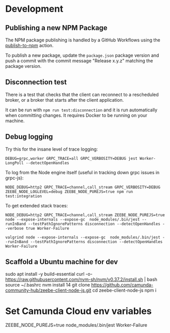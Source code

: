 # Development

## Publishing a new NPM Package

The NPM package publishing is handled by a GitHub Workflows using the [publish-to-npm](https://github.com/marketplace/actions/publish-to-npm) action.

To publish a new package, update the `package.json` package version and push a commit with the commit message "Release x.y.z" matching the package version.

## Disconnection test

There is a test that checks that the client can reconnect to a rescheduled broker, or a broker that starts after the client application.

It can be run with `npm run test:disconnection` and it is run automatically when committing changes. It requires Docker to be running on your machine.

## Debug logging

Try this for the insane level of trace logging:

```
DEBUG=grpc,worker GRPC_TRACE=all GRPC_VERBOSITY=DEBUG jest Worker-LongPoll --detectOpenHandles
```

To log from the Node engine itself (useful in tracking down grpc issues in grpc-js):

```
NODE_DEBUG=http2 GRPC_TRACE=channel,call_stream GRPC_VERBOSITY=DEBUG ZEEBE_NODE_LOGLEVEL=debug ZEEBE_NODE_PUREJS=true npm run test:integration
```

To get extended stack traces:

```
NODE_DEBUG=http2 GRPC_TRACE=channel,call_stream ZEEBE_NODE_PUREJS=true node --expose-internals --expose-gc  node_modules/.bin/jest --runInBand --testPathIgnorePatterns disconnection --detectOpenHandles --verbose true Worker-Failure
```

```
valgrind node --expose-internals --expose-gc  node_modules/.bin/jest --runInBand --testPathIgnorePatterns disconnection --detectOpenHandles  Worker-Failure
```

## Scaffold a Ubuntu machine for dev

sudo apt install -y build-essential
curl -o- https://raw.githubusercontent.com/nvm-sh/nvm/v0.37.2/install.sh | bash
source ~/.bashrc
nvm install 14
git clone https://github.com/camunda-community-hub/zeebe-client-node-js.git
cd zeebe-client-node-js
npm i

# Set Camunda Cloud env variables

ZEEBE_NODE_PUREJS=true node_modules/.bin/jest Worker-Failure
